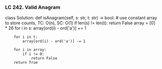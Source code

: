 ### LC 242. Valid Anagram
class Solution:
    def isAnagram(self, s: str, t: str) -> bool:
        # use constant array to store counts, TC: O(n), SC: O(1)
        if len(s) != len(t): return False
        array = [0] * 26
        for i in s:
            array[ord(i) - ord('a')] += 1
        
        for i in t:
            array[ord(i) - ord('a')] -= 1
        
        for i in array:
            if i != 0:
                return False
        return True